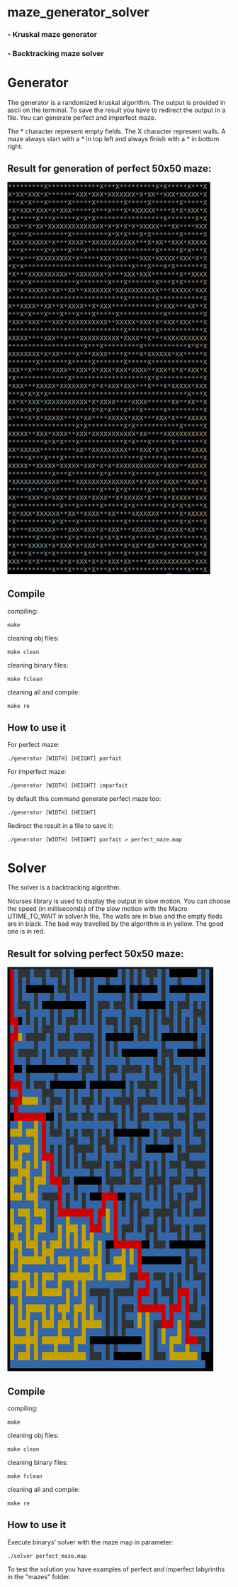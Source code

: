 # maze_generator_solver
### - Kruskal maze generator
### - Backtracking maze solver

# Generator
The generator is a randomized kruskal algorithm.
The output is provided in ascii on the terminal.
To save the result you have to redirect the output in a file.
You can generate perfect and imperfect maze.

The * character represent empty fields.
The X character represent walls.
A maze always start with a * in top left and always finish with a * in bottom right.

## Result for generation of perfect 50x50 maze:

![alt text](https://raw.githubusercontent.com/nasrat-v/maze_generator_solver/master/img/generation_perfect_50x50.png)

## Compile
compiling:
    
    make
    
cleaning obj files:

    make clean
    
cleaning binary files:

    make fclean
    
    
cleaning all and compile:

    make re
    
## How to use it
For perfect maze:
 
    ./generator [WIDTH] [HEIGHT] parfait
    
For imperfect maze:

    ./generator [WIDTH] [HEIGHT] imparfait
    
    
by default this command generate perfect maze too:

    ./generator [WIDTH] [HEIGHT]
    
Redirect the result in a file to save it:

    ./generator [WIDTH] [HEIGHT] parfait > perfect_maze.map
    
# Solver
The solver is a backtracking algorithm.

Ncurses library is used to display the output in slow motion.
You can choose the speed (in milliseconds) of the slow motion with the Macro UTIME_TO_WAIT in solver.h file.
The walls are in blue and the empty fieds are in black.
The bad way travelled by the algorithm is in yellow. The good one is in red.

## Result for solving perfect 50x50 maze:

![alt text](https://raw.githubusercontent.com/nasrat-v/maze_generator_solver/master/img/solve_perfect_50x50.png)

## Compile
compiling:
    
    make
    
cleaning obj files:

    make clean
    
cleaning binary files:

    make fclean
    
    
cleaning all and compile:

    make re
    
## How to use it
Execute binarys' solver with the maze map in parameter:

    ./solver perfect_maze.map

To test the solution you have examples of perfect and imperfect labyrinths in the "mazes" folder.
